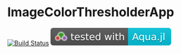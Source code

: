 # ImageColorThresholderApp

[![Build Status](https://github.com/rakeshksr/ImageColorThresholderApp.jl/actions/workflows/CI.yml/badge.svg?branch=master)](https://github.com/rakeshksr/ImageColorThresholderApp.jl/actions/workflows/CI.yml?query=branch%3Amaster)
[![Aqua QA](https://raw.githubusercontent.com/JuliaTesting/Aqua.jl/master/badge.svg)](https://github.com/JuliaTesting/Aqua.jl)

